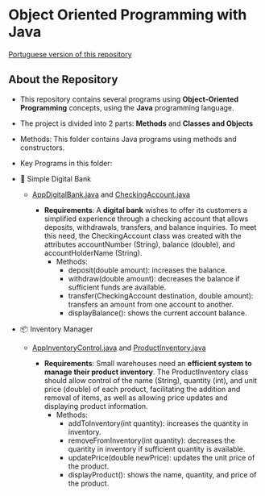 # Object Oriented Programming with Java

[Portuguese version of this repository](https://github.com/gabrielhilins/POO-Java)

## About the Repository
- This repository contains several programs using **Object-Oriented Programming** concepts, using the **Java** programming language.

- The project is divided into 2 parts: **Methods** and **Classes and Objects**

- Methods: This folder contains Java programs using methods and constructors.

- Key Programs in this folder:

- 🏦 Simple Digital Bank

    - [AppDigitalBank.java]() and [CheckingAccount.java]()

        - **Requirements**: A **digital bank** wishes to offer its customers a simplified experience through a checking account that allows deposits, withdrawals, transfers, and balance inquiries. To meet this need, the CheckingAccount class was created with the attributes accountNumber (String), balance (double), and accountHolderName (String).
            - Methods:
                - deposit(double amount): increases the balance.
                - withdraw(double amount): decreases the balance if sufficient funds are available.
                - transfer(CheckingAccount destination, double amount): transfers an amount from one account to another.
                - displayBalance(): shows the current account balance.

- 📦 Inventory Manager
    - [AppInventoryControl.java]() and [ProductInventory.java]()

        - **Requirements**: Small warehouses need an **efficient system to manage their product inventory**. The ProductInventory class should allow control of the name (String), quantity (int), and unit price (double) of each product, facilitating the addition and removal of items, as well as allowing price updates and displaying product information.
            - Methods:
                - addToInventory(int quantity): increases the quantity in inventory.
                - removeFromInventory(int quantity): decreases the quantity in inventory if sufficient quantity is available.
                - updatePrice(double newPrice): updates the unit price of the product.
                - displayProduct(): shows the name, quantity, and price of the product.